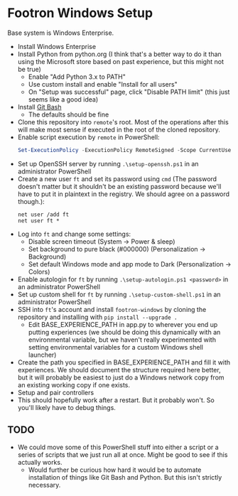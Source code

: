 # Footron Windows Setup

Base system is Windows Enterprise.

- Install Windows Enterprise
- Install Python from python.org (I think that's a better way to do it than using the Microsoft store based on past experience, but this might not be true)
  - Enable "Add Python 3.x to PATH"
  - Use custom install and enable "Install for all users"
  - On "Setup was successful" page, click "Disable PATH limit" (this just seems like a good idea)
- Install [Git Bash](https://git-scm.com/download/win)
  - The defaults should be fine
- Clone this repository into `remote`'s root. Most of the operations after this will make most sense if executed in the root of the cloned repository.
- Enable script execution by `remote` in PowerShell:
  ```powershell
  Set-ExecutionPolicy -ExecutionPolicy RemoteSigned -Scope CurrentUser
  ```
- Set up OpenSSH server by running `.\setup-openssh.ps1` in an administrator PowerShell
- Create a new user `ft` and set its password using `cmd` (The password doesn't matter but it shouldn't be an existing password because we'll have to put it in plaintext in the registry. We should agree on a password though.):
  ```
  net user /add ft
  net user ft *
  ```
- Log into `ft` and change some settings:
  - Disable screen timeout (System -> Power & sleep)
  - Set background to pure black (#000000) (Personalization -> Background)
  - Set default Windows mode and app mode to Dark (Personalization -> Colors)
- Enable autologin for `ft` by running `.\setup-autologin.ps1 <password>` in an administrator PowerShell
- Set up custom shell for `ft` by running `.\setup-custom-shell.ps1` in an administrator PowerShell
- SSH into `ft`'s account and install `footron-windows` by cloning the repository and installing with `pip install --upgrade .`
  - Edit BASE_EXPERIENCE_PATH in app.py to wherever you end up putting experiences (we should be doing this dynamically with an environmental variable, but we haven't really experimented with setting environmental variables for a custom Windows shell launcher)
- Create the path you specified in BASE_EXPERIENCE_PATH and fill it with experiences. We should document the structure required here better, but it will probably be easiest to just do a Windows network copy from an existing working copy if one exists.
- Setup and pair controllers
- This should hopefully work after a restart. But it probably won't. So you'll likely have to debug things.

## TODO

- We could move some of this PowerShell stuff into either a script or a series of scripts that we just run all at once. Might be good to see if this actually works.
  - Would further be curious how hard it would be to automate installation of things like Git Bash and Python. But this isn't strictly necessary.
